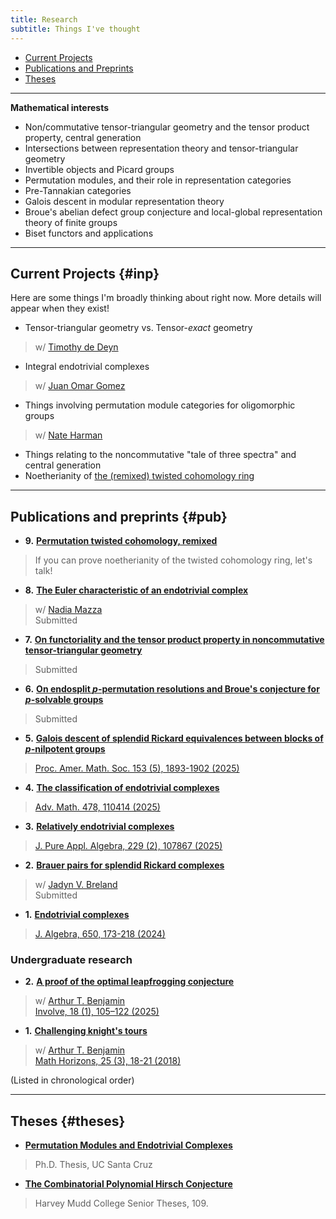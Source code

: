 ```yaml
---
title: Research
subtitle: Things I've thought
---
```


- [Current Projects](#inp)
- [Publications and Preprints](#pub)
- [Theses](#theses)

---

**Mathematical interests**

- Non/commutative tensor-triangular geometry and the tensor product property, central generation
- Intersections between representation theory and tensor-triangular geometry
- Invertible objects and Picard groups
- Permutation modules, and their role in representation categories
- Pre-Tannakian categories
- Galois descent in modular representation theory
- Broue's abelian defect group conjecture and local-global representation theory of finite groups
- Biset functors and applications

---

## Current Projects {#inp}

Here are some things I'm broadly thinking about right now. More details will appear when they exist! 

- Tensor-triangular geometry vs. Tensor-*exact* geometry    
> w/ [Timothy de Deyn](https://tdedeyn.github.io/)
- Integral endotrivial complexes     
> w/ [Juan Omar Gomez](https://sites.google.com/cimat.mx/juanomargomez/home?authuser=0)
- Things involving permutation module categories for oligomorphic groups    
> w/ [Nate Harman](https://www.nateharman.com/)
- Things relating to the noncommutative "tale of three spectra" and central generation
- Noetherianity of [the (remixed) twisted cohomology ring](https://arxiv.org/abs/2509.00954)

---

## Publications and preprints {#pub}

- **9.** [**Permutation twisted cohomology, remixed**](https://arxiv.org/abs/2509.00954)     
> If you can prove noetherianity of the twisted cohomology ring, let's talk!
- **8.** [**The Euler characteristic of an endotrivial complex**](https://arxiv.org/abs/2508.07404)
> w/ [Nadia Mazza](https://www.lancaster.ac.uk/maths/people/nadia-mazza)    
> Submitted
- **7.** [**On functoriality and the tensor product property in noncommutative tensor-triangular geometry**](https://arxiv.org/abs/2505.01899)
> Submitted
- **6.** [**On endosplit $p$-permutation resolutions and Broue's conjecture for $p$-solvable groups**](https://arxiv.org/abs/2408.04094)
> Submitted
- **5.** [**Galois descent of splendid Rickard equivalences between blocks of $p$-nilpotent groups**](https://arxiv.org/abs/2405.16061)
> [Proc. Amer. Math. Soc. 153 (5), 1893-1902 (2025)](https://doi.org/10.1090/proc/17230)
- **4.** [**The classification of endotrivial complexes**](https://arxiv.org/abs/2403.04088) 
> [Adv. Math. 478, 110414 (2025)](https://www.sciencedirect.com/science/article/pii/S0001870825003020)
- **3.** [**Relatively endotrivial complexes**](https://arxiv.org/abs/2402.08042)
> [J. Pure Appl. Algebra, 229 (2), 107867 (2025)](https://www.sciencedirect.com/science/article/pii/S0022404925000064)
- **2.** [**Brauer pairs for splendid Rickard complexes**](https://arxiv.org/abs/2312.10258)
> w/ [Jadyn V. Breland](https://people.ucsc.edu/~jbreland/index.html)   
> Submitted
- **1.** [**Endotrivial complexes**](https://arxiv.org/abs/2309.12138) 
> [J. Algebra, 650, 173-218 (2024)](https://www.sciencedirect.com/science/article/pii/S0021869324001728)


### Undergraduate research

- **2.** [**A proof of the optimal leapfrogging conjecture**](https://arxiv.org/abs/2110.08319)
> w/ [Arthur T. Benjamin](https://www.arthurbenjamin.info/)    
> [Involve, 18 (1), 105–122 (2025)](https://msp.org/involve/2025/18-1/p05.xhtml)
- **1.** [**Challenging knight's tours**](https://math.hmc.edu/benjamin/wp-content/uploads/sites/5/2019/06/Challenging-Knight%E2%80%99s-Tours.pdf)
> w/ [Arthur T. Benjamin](https://www.arthurbenjamin.info/)    
> [Math Horizons, 25 (3), 18-21 (2018)](https://www.tandfonline.com/doi/full/10.1080/10724117.2018.1424460)

(Listed in chronological order)


---

## Theses {#theses}

- [**Permutation Modules and Endotrivial Complexes**](https://escholarship.org/uc/item/9h73j2g4)
> Ph.D. Thesis, UC Santa Cruz
- [**The Combinatorial Polynomial Hirsch Conjecture**](https://scholarship.claremont.edu/cgi/viewcontent.cgi?article=1096&context=hmc_theses)
> Harvey Mudd College Senior Theses, 109.



